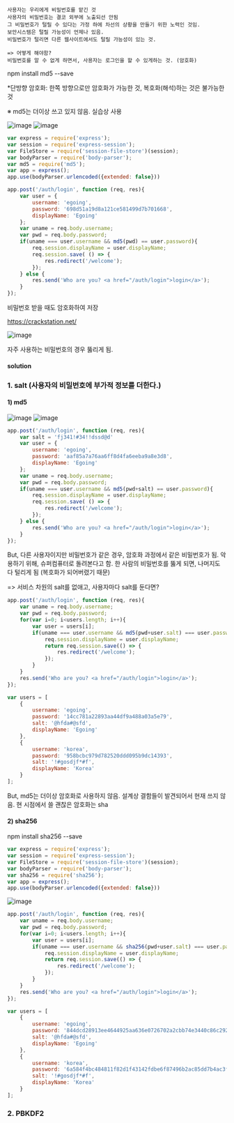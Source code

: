 ```
사용자는 우리에게 비밀번호를 맡긴 것 
사용자의 비밀번호는 결코 외부에 노출되선 안됨
그 비밀번호가 털릴 수 있다는 가정 하에 차선의 상황을 만들기 위한 노력인 것임.
보안시스템은 털릴 가능성이 언제나 있음.
비밀번호가 털리면 다른 웹사이트에서도 털릴 가능성이 있는 것.

=> 어떻게 해야함? 
비밀번호를 알 수 없게 하면서, 사용자는 로그인을 할 수 있게하는 것. (암호화)
```

npm install md5 --save

*단방향 암호화: 한쪽 방향으로만 암호화가 가능한 것, 복호화(해석)하는 것은 불가능한 것

※ md5는 더이상 쓰고 있지 않음. 실습상 사용

![image](https://user-images.githubusercontent.com/69338643/125929561-d8d818b3-f147-490d-8acf-aefeb547f76c.png)
![image](https://user-images.githubusercontent.com/69338643/125929577-a89af830-8a08-4d7c-b589-ccef81505354.png)

```node.js
var express = require('express');
var session = require('express-session');
var FileStore = require('session-file-store')(session);
var bodyParser = require('body-parser');
var md5 = require('md5');
var app = express();
app.use(bodyParser.urlencoded({extended: false}))
```

```node.js
app.post('/auth/login', function (req, res){
    var user = {
        username: 'egoing',
        password: '698d51a19d8a121ce581499d7b701668',
        displayName: 'Egoing'
    };
    var uname = req.body.username;
    var pwd = req.body.password;
    if(uname === user.username && md5(pwd) == user.password){
        req.session.displayName = user.displayName;
        req.session.save( () => {
            res.redirect('/welcome');
        });
    } else {
        res.send('Who are you? <a href="/auth/login">login</a>');
    }
});
```
비밀번호 받을 때도 암호화하여 저장

https://crackstation.net/

![image](https://user-images.githubusercontent.com/69338643/125929537-46af4249-b060-48e4-a099-8ae4ffe46144.png) 

자주 사용하는 비밀번호의 경우 뚫리게 됨.

#### solution

### 1. salt (사용자의 비밀번호에 부가적 정보를 더한다.)
#### 1) md5

![image](https://user-images.githubusercontent.com/69338643/125930530-c4b8b5b8-6da2-4bc2-9b0d-fa11c8809f40.png)
![image](https://user-images.githubusercontent.com/69338643/125930539-c9f55351-3876-4987-9082-9be4e1868dd5.png)

```node.js
app.post('/auth/login', function (req, res){
    var salt = 'fj341!#34!!dssd@d'
    var user = {
        username: 'egoing',
        password: 'aaf85a7a76aa6ff8d4fa6eeba9a8e3d8',
        displayName: 'Egoing'
    };
    var uname = req.body.username;
    var pwd = req.body.password;
    if(uname === user.username && md5(pwd+salt) == user.password){
        req.session.displayName = user.displayName;
        req.session.save( () => {
            res.redirect('/welcome');
        });
    } else {
        res.send('Who are you? <a href="/auth/login">login</a>');
    }
});
```

But, 다른 사용자이지만 비밀번호가 같은 경우, 암호화 과정에서 같은 비밀번호가 됨.
악용하기 위해, 슈퍼컴퓨터로 돌려본다고 함. 한 사람의 비밀번호를 뚫게 되면, 나머지도 다 털리게 됨 (복호화가 되어버렸기 때문)

=> 서비스 차원의 salt를 없애고, 사용자마다 salt를 둔다면?

```node.js
app.post('/auth/login', function (req, res){
    var uname = req.body.username;
    var pwd = req.body.password;
    for(var i=0; i<users.length; i++){
        var user = users[i];
        if(uname === user.username && md5(pwd+user.salt) === user.password) {
            req.session.displayName = user.displayName;
            return req.session.save(() => {
                res.redirect('/welcome');
            });
        }
    }
    res.send('Who are you? <a href="/auth/login">login</a>');
});

var users = [
    {
        username: 'egoing',
        password: '14cc781a22893aa44df9a488a03a5e79',
        salt: '@hfda#@sfd',
        displayName: 'Egoing'
    },
    {
        username: 'korea',
        password: '958bcbc979d782520ddd095b9dc14393',
        salt: '!#gosdjf*#f',
        displayName: 'Korea'
    }
];
```

But, md5는 더이상 암호화로 사용하지 않음. 설계상 결함들이 발견되어서 현재 쓰지 않음.
현 시점에서 쓸 괜찮은 암호화는 sha

#### 2) sha256

npm install sha256 --save

```node.js
var express = require('express');
var session = require('express-session');
var FileStore = require('session-file-store')(session);
var bodyParser = require('body-parser');
var sha256 = require('sha256');
var app = express();
app.use(bodyParser.urlencoded({extended: false}))
```

![image](https://user-images.githubusercontent.com/69338643/125934064-ffd2ce82-1741-4927-bcc0-1d919e4ac6d9.png)

```node.js
app.post('/auth/login', function (req, res){
    var uname = req.body.username;
    var pwd = req.body.password;
    for(var i=0; i<users.length; i++){
        var user = users[i];
        if(uname === user.username && sha256(pwd+user.salt) === user.password) {
            req.session.displayName = user.displayName;
            return req.session.save(() => {
                res.redirect('/welcome');
            });
        }
    }
    res.send('Who are you? <a href="/auth/login">login</a>');
});

var users = [
    {
        username: 'egoing',
        password: '844dcd28913ee4644925aa636e0726702a2cbb74e3440c86c292b3f33c24d779',
        salt: '@hfda#@sfd',
        displayName: 'Egoing'
    },
    {
        username: 'korea',
        password: '6a584f4bc484811f82d1f43142fdbe6f87496b2ac85dd7b4ac3f31f409783843',
        salt: '!#gosdjf*#f',
        displayName: 'Korea'
    }
];
```

### 2. PBKDF2
